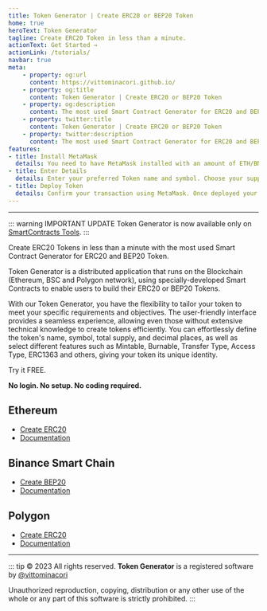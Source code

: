 ```yaml
---
title: Token Generator | Create ERC20 or BEP20 Token
home: true
heroText: Token Generator
tagline: Create ERC20 Token in less than a minute.
actionText: Get Started →
actionLink: /tutorials/
navbar: true
meta: 
    - property: og:url
      content: https://vittominacori.github.io/
    - property: og:title
      content: Token Generator | Create ERC20 or BEP20 Token
    - property: og:description
      content: The most used Smart Contract Generator for ERC20 and BEP20 Token.
    - property: twitter:title
      content: Token Generator | Create ERC20 or BEP20 Token
    - property: twitter:description
      content: The most used Smart Contract Generator for ERC20 and BEP20 Token.
features:
- title: Install MetaMask
  details: You need to have MetaMask installed with an amount of ETH/BNB/MATIC to pay for contract deployment.
- title: Enter Details
  details: Enter your preferred Token name and symbol. Choose your supply and Token type.
- title: Deploy Token
  details: Confirm your transaction using MetaMask. Once deployed your Token is ready to use.
---
```


---

::: warning IMPORTANT UPDATE
Token Generator is now available only on [SmartContracts Tools](https://www.smartcontracts.tools/token-generator/). 
:::

Create ERC20 Tokens in less than a minute with the most used Smart Contract Generator for ERC20 and BEP20 Token.

Token Generator is a distributed application that runs on the Blockchain (Ethereum, BSC and Polygon network), using specially-developed Smart Contracts to enable users to build their ERC20 or BEP20 Tokens.

With our Token Generator, you have the flexibility to tailor your token to meet your specific requirements and objectives.
The user-friendly interface provides a seamless experience, allowing even those without extensive technical knowledge to create tokens efficiently.
You can effortlessly define the token's name, symbol, total supply, and decimal places, as well as select different features such as Mintable, Burnable, Transfer Type, Access Type, ERC1363 and others, giving your token its unique identity.

Try it FREE.

**No login. No setup. No coding required.**

## Ethereum
* [Create ERC20](https://vittominacori.github.io/erc20-generator/)
* [Documentation](/tutorials/how-to-create-erc20-token/)

## Binance Smart Chain
* [Create BEP20](https://vittominacori.github.io/bep20-generator/)
* [Documentation](/tutorials/how-to-create-bep20-token/)

## Polygon
* [Create ERC20](https://vittominacori.github.io/polygon-generator/)
* [Documentation](/tutorials/how-to-create-polygon-erc20-token/)

---

::: tip &copy; 2023 All rights reserved.
**Token Generator** is a registered software by [@vittominacori](https://vittorio.minacori.me)

Unauthorized reproduction, copying, distribution or any other use of the whole or any part of this software is strictly prohibited.
:::